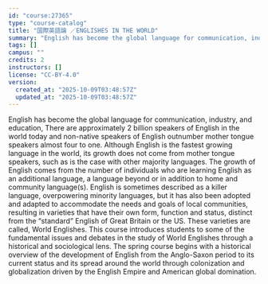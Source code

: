 ```yaml
---
id: "course:27365"
type: "course-catalog"
title: "国際英語論 ／ENGLISHES IN THE WORLD"
summary: "English has become the global language for communication, industry, and education, There are approximately 2 billion spe…"
tags: []
campus: ""
credits: 2
instructors: []
license: "CC-BY-4.0"
version:
  created_at: "2025-10-09T03:48:57Z"
  updated_at: "2025-10-09T03:48:57Z"
---
```

English has become the global language for communication, industry, and education, There are approximately 2 billion speakers of English in the world today and non-native speakers of English outnumber mother tongue speakers almost four to one. Although English is the fastest growing language in the world, its growth does not come from mother tongue speakers, such as is the case with other majority languages. The growth of English comes from the number of individuals who are learning English as an additional language, a language beyond or in addition to home and community language(s). English is sometimes described as a killer language, overpowering minority languages, but it has also been adopted and adapted to accommodate the needs and goals of local communities, resulting in varieties that have their own form, function and status, distinct from the “standard” English of Great Britain or the US. These varieties are called, World Englishes. This course introduces students to some of the fundamental issues and debates in the study of World Englishes through a historical and sociological lens. The spring course begins with a historical overview of the development of English from the Anglo-Saxon period to its current status and its spread around the world through colonization and globalization driven by the English Empire and American global domination.
